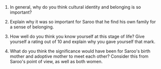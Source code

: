 1. In general, why do you think cultural identity and belonging is so important? 


1. Explain why it was so important for Saroo that he find his own family for a sense of belonging. 


2. How well do you think you know yourself at this stage of life? Give yourself a rating out of 10 and explain why you gave yourself that mark. 


3. What do you think the significance would have been for Saroo's birth mother and adoptive mother to meet each other? Consider this from Saroo's point of view, as well as both women.